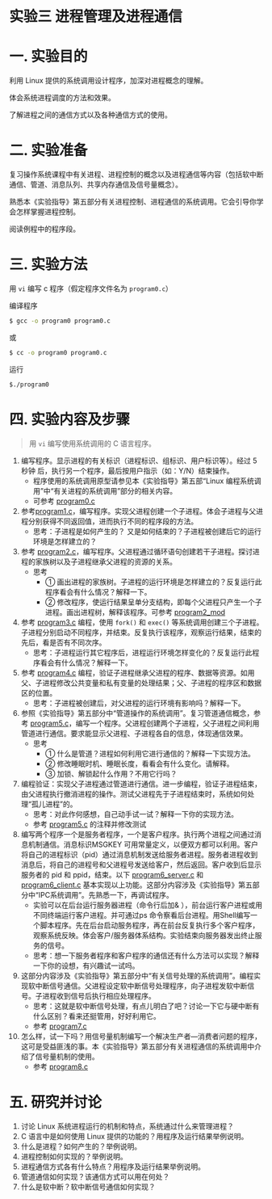 # 实验三 进程管理及进程通信

# 一. 实验目的

利用 Linux 提供的系统调用设计程序，加深对进程概念的理解。 

体会系统进程调度的方法和效果。

了解进程之间的通信方式以及各种通信方式的使用。

# 二. 实验准备

复习操作系统课程中有关进程、进程控制的概念以及进程通信等内容（包括软中断通信、管道、消息队列、共享内存通信及信号量概念）。

熟悉本《实验指导》第五部分有关进程控制、进程通信的系统调用。它会引导你学会怎样掌握进程控制。

阅读例程中的程序段。

# 三. 实验方法

用 `vi` 编写 c 程序（假定程序文件名为 `program0.c`）

编译程序
```bash
$ gcc -o program0 program0.c
```
或
```bash
$ cc -o program0 program0.c
```
运行
```bash
$./program0
```

# 四. 实验内容及步骤

> 用 `vi` 编写使用系统调用的 C 语言程序。

1. 编写程序。显示进程的有关标识（进程标识、组标识、用户标识等）。经过 5 秒钟 后，执行另一个程序，最后按用户指示（如：Y/N）结束操作。
   - 程序使用的系统调用原型请参见本《实验指导》第五部“Linux 编程系统调用”中“有关进程的系统调用”部分的相关内容。
   - 可参考 [program0.c](src/program0.c)
2. 参考[program1.c](src/program1.c)，编写程序。实现父进程创建一个子进程。体会子进程与父进程分别获得不同返回值，进而执行不同的程序段的方法。
   - 思考：子进程是如何产生的？ 又是如何结束的？子进程被创建后它的运行环境是怎样建立的？
3. 参考 [program2.c](src/program2.c)，编写程序。父进程通过循环语句创建若干子进程。探讨进程的家族树以及子进程继承父进程的资源的关系。
   - 思考
      - ① 画出进程的家族树。子进程的运行环境是怎样建立的？反复运行此程序看会有什么情况？解释一下。
      - ② 修改程序，使运行结果呈单分支结构，即每个父进程只产生一个子进程。画出进程树，解释该程序。可参考 [program2_mod](src/program2_mod.c)
4. 参考 [program3.c](src/program3.c) 编程，使用 `fork()` 和 `exec()` 等系统调用创建三个子进程。子进程分别启动不同程序，并结束。反复执行该程序，观察运行结果，结束的先后，看是否有不同次序。
   - 思考：子进程运行其它程序后，进程运行环境怎样变化的？反复运行此程序看会有什么情况？解释一下。
5. 参考 [program4.c](src/program4.c) 编程，验证子进程继承父进程的程序、数据等资源。如用父、子进程修改公共变量和私有变量的处理结果；父、子进程的程序区和数据区的位置。
   - 思考：子进程被创建后，对父进程的运行环境有影响吗？解释一下。
6. 参照《实验指导》第五部分中“管道操作的系统调用”。复习管道通信概念，参考 [program5.c](src/program5.c)，编写一个程序。父进程创建两个子进程，父子进程之间利用管道进行通信。要求能显示父进程、子进程各自的信息，体现通信效果。
   - 思考
      - ① 什么是管道？进程如何利用它进行通信的？解释一下实现方法。
      - ② 修改睡眠时机、睡眠长度，看看会有什么变化。请解释。
      - ③ 加锁、解锁起什么作用？不用它行吗？
7. 编程验证：实现父子进程通过管道进行通信。进一步编程，验证子进程结束，由父进程执行撤消进程的操作。测试父进程先于子进程结束时，系统如何处理“孤儿进程”的。
   - 思考：对此作何感想，自己动手试一试？解释一下你的实现方法。
   - 参考 [program5.c](src/program5.c) 的注释并修改测试
8. 编写两个程序一个是服务者程序，一个是客户程序。执行两个进程之间通过消息机制通信。消息标识MSGKEY 可用常量定义，以便双方都可以利用。客户将自己的进程标识（pid）通过消息机制发送给服务者进程。服务者进程收到消息后，将自己的进程号和父进程号发送给客户，然后返回。客户收到后显示服务者的 pid 和 ppid，结束。以下 [program6_server.c](src/program6_server.c) 和 [program6_client.c](src/program6_client.c) 基本实现以上功能。这部分内容涉及《实验指导》第五部分中“IPC系统调用”。先熟悉一下，再调试程序。
   - 实验可以在后台运行服务器进程（命令行后加& ），前台运行客户进程或用不同终端运行客户进程。并可通过ps 命令察看后台进程。用Shell编写一个脚本程序。先在后台启动服务程序，再在前台反复执行多个客户程序，观察系统反映。体会客户/服务器体系结构。实验结束向服务器发出终止服务的信号。
   - 思考：想一下服务者程序和客户程序的通信还有什么方法可以实现？解释一下你的设想，有兴趣试一试吗。
9. 这部分内容涉及《实验指导》第五部分中“有关信号处理的系统调用”。编程实现软中断信号通信。父进程设定软中断信号处理程序，向子进程发软中断信号。子进程收到信号后执行相应处理程序。
   - 思考：这就是软中断信号处理，有点儿明白了吧？讨论一下它与硬中断有什么区别？看来还挺管用，好好利用它。
   - 参考 [program7.c](src/program7.c)
10. 怎么样，试一下吗？用信号量机制编写一个解决生产者—消费者问题的程序，这可是受益匪浅的事。本《实验指导》第五部分有关进程通信的系统调用中介绍了信号量机制的使用。
    - 参考 [program8.c](src/program8.c)

# 五. 研究并讨论
1. 讨论 Linux 系统进程运行的机制和特点，系统通过什么来管理进程？
2. C 语言中是如何使用 Linux 提供的功能的？用程序及运行结果举例说明。
3. 什么是进程？如何产生的？举例说明。
4. 进程控制如何实现的？举例说明。
5. 进程通信方式各有什么特点？用程序及运行结果举例说明。
6. 管道通信如何实现？该通信方式可以用在何处？
7. 什么是软中断？软中断信号通信如何实现？
